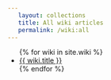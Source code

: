 ```yaml
---
   layout: collections
   title: All wiki articles
   permalink: /wiki:all
---
```


<ul class="collections_list">
   {% for wiki in site.wiki %}
      <li>
         <a href="{{ wiki.url }}">{{ wiki.title }}</a>
      </li>
   {% endfor %}
</ul>
